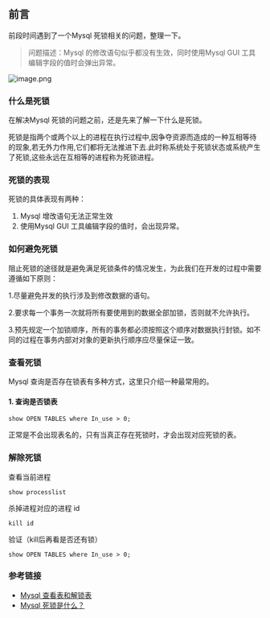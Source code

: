 ## 前言
前段时间遇到了一个Mysql 死锁相关的问题，整理一下。

> 问题描述：Mysql 的修改语句似乎都没有生效，同时使用Mysql GUI 工具编辑字段的值时会弹出异常。

![image.png](https://i.loli.net/2020/06/28/3dXRhKHQWMlearC.png)

### 什么是死锁
在解决Mysql 死锁的问题之前，还是先来了解一下什么是死锁。

死锁是指两个或两个以上的进程在执行过程中,因争夺资源而造成的一种互相等待的现象,若无外力作用,它们都将无法推进下去.此时称系统处于死锁状态或系统产生了死锁,这些永远在互相等的进程称为死锁进程。

### 死锁的表现
死锁的具体表现有两种：
1. Mysql 增改语句无法正常生效
2. 使用Mysql GUI 工具编辑字段的值时，会出现异常。

### 如何避免死锁
阻止死锁的途径就是避免满足死锁条件的情况发生，为此我们在开发的过程中需要遵循如下原则：

1.尽量避免并发的执行涉及到修改数据的语句。

2.要求每一个事务一次就将所有要使用到的数据全部加锁，否则就不允许执行。

3.预先规定一个加锁顺序，所有的事务都必须按照这个顺序对数据执行封锁。如不同的过程在事务内部对对象的更新执行顺序应尽量保证一致。

### 查看死锁
Mysql 查询是否存在锁表有多种方式，这里只介绍一种最常用的。

#### 1. 查询是否锁表

```
show OPEN TABLES where In_use > 0;
```
正常是不会出现表名的，只有当真正存在死锁时，才会出现对应死锁的表。

### 解除死锁
查看当前进程
```
show processlist
```

杀掉进程对应的进程 id
```
kill id
```

验证（kill后再看是否还有锁）

```
show OPEN TABLES where In_use > 0;
```

### 参考链接
* [Mysql 查看表和解锁表](https://www.cnblogs.com/duanxz/p/4394641.html)
* [Mysql 死锁是什么？](https://blog.csdn.net/LJFPHP/article/details/80599352)